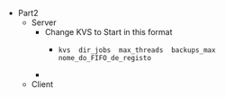- Part2
	- Server
		- Change KVS to Start in this format
			- ```shell
			  kvs  dir_jobs  max_threads  backups_max  nome_do_FIFO_de_registo
			  ```
		-
	- Client